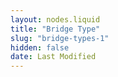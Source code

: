 ```yaml
---
layout: nodes.liquid
title: "Bridge Type"
slug: "bridge-types-1"
hidden: false
date: Last Modified
---
```

